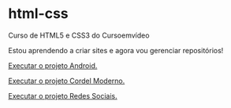 # html-css
 Curso de HTML5 e CSS3 do Cursoemvídeo

Estou aprendendo a criar sites e agora vou gerenciar repositórios!

<a href="https://maragatocoder.github.io/html-css/Desafios/010d%20Site/" target="_blank"> Executar o projeto Android.</a>

<a href="https://maragatocoder.github.io/projeto-cordel/" target="_blank"> Executar o projeto Cordel Moderno.</a>

<a href="https://maragatocoder.github.io/projeto-redes-sociais/" target="_blank"> Executar o projeto Redes Sociais.</a>